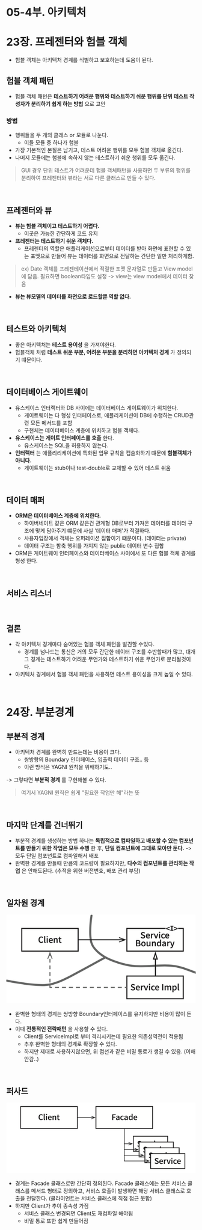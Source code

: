 # 05-4부. 아키텍처

# 23장. 프레젠터와 험블 객체
- 험블 객체는 아키텍처 경계를 식별하고 보호하는데 도움이 된다.

## 험블 객체 패턴
- 험블 객체 패턴은 **테스트하기 어려운 행위와 테스트하기 쉬운 행위를 단위 테스트 작성자가 분리하기 쉽게 하는 방법** 으로 고안
### 방법
- 행위들을 두 개의 클래스 or 모듈로 나눈다.  
  - 이들 모듈 중 하나가 험블
- 가장 기본적인 본질은 남기고, 테스트 어려운 행위를 모두 험블 객체로 옮긴다. 
- 나머지 모듈에는 험블에 속하지 않는 테스트하기 쉬운 행위를 모두 옮긴다.

> GUI 경우 단위 테스트가 어려운데 험블 객체패턴을 사용하면 두 부류의 행위를 분리하여 프레젠터와 뷰라는 서로 다른 클래스로 만들 수 있다.

<br/>

## 프레젠터와 뷰
- **뷰는 험블 객체이고 테스트하기 어렵다.**
  - 이곳은 가능한 간단하게 코드 유지
- **프레젠터는 테스트하기 쉬운 객체다.**
  - 프레젠터의 역할은 애플리케이션으로부터 데이터를 받아 화면에 표현할 수 있는 포맷으로 만들어 뷰는 데이터를 화면으로 전달하는 간단한 일만 처리하게함.
> ex) Date 객체를 프레젠테이션에서 적절한 포맷 문자열로 만들고 View model에 담음. 필요하면 boolean타입도 설정 -> view는 view model에서 데이터 찾음
- **뷰는 뷰모델의 데이터를 화면으로 로드할뿐 역할 없다.**

<br/>

## 테스트와 아키텍처
- 좋은 아키텍처는 **테스트 용이성** 을 가져야한다.
- 험블객체 처럼 **테스트 쉬운 부분, 어려운 부분을 분리하면 아키텍처 경계** 가 정의되기 떄문이다.

<br/>

## 데이터베이스 게이트웨이
- 유스케이스 인터랙터와 DB 사이에는 데이터베이스 게이트웨이가 위치한다.
  - 게이트웨이는 다   형성 인터페이스로, 애플리케이션이 DB에 수행하는 CRUD관련 모든 메서드를 포함
  - 구현체는 데이터베이스 계층에 위치하고 험블 객체다.
- **유스케이스는 게이트 인터페이스를 호출** 한다.
  - 유스케이스는 SQL을 허용하지 않는다.
- **인터랙터** 는 애플리리케이션에 특화된 업무 규칙을 캡슐화하기 떄문에 **험블객체가 아니다.**
    - 게이트웨이는 stub이나 test-double로 교체할 수 있어 테스트 쉬움

<br/>

## 데이터 매퍼
- **ORM은 데이터베이스 계층에 위치한다.**
  - 하이버네이트 같은 ORM 같은건 관계형 DB로부터 가져온 데이터를 데이터 구조에 맞게 담아주기 떄문에 사실 '데이터 매퍼'가 적절하다.
  - 사용자입장에서 객체는 오퍼레이션 집합이기 떄문이다. (데이터는 private)
  - 데이터 구조는 함축 행위를 가지지 않는 public 데이터 변수 집합
- ORM은 게이트웨이 인터페이스와 데이터베이스 사이에서 또 다른 험블 객체 경계를 형성 한다.

<br/>

## 서비스 리스너

<br/>

## 결론
- 각 아키텍처 경계마다 숨어있는 험블 객체 패턴을 발견할 수있다.
  - 경계를 넘나드는 통신은 거의 모두 간단한 데이터 구조를 수반할때가 많고, 대개 그 경계는 테스트하기 어려운 무언가와 테스트하기 쉬운 무언가로 분리될것이다.
- 아키텍처 경계에서 험블 객체 패턴을 사용하면 테스트 용이성을 크게 높일 수 있다.

<br/>

# 24장. 부분경계
## 부분적 경계
- 아키텍처 경계를 완벽히 만드는데는 비용이 크다.
  - 쌍방향의 Boundary 인터페이스, 입출력 데이터 구조.. 등
  - 이런 방식은 YAGNI 원칙을 위배하기도..  
  
-> 그렇다면 **부분적 경계** 를 구현해볼 수 있다.

> 여기서 YAGNI 원칙은 쉽게 "필요한 작업만 해"라는 뜻

<br/>

## 마지막 단계를 건너뛰기
- 부분적 경계를 생성하는 방법 하나는 **독립적으로 컴파일하고 배포할 수 있는 컴포넌트를 만들기 위한 작업은 모두 수행** 한 후, **단일 컴포넌트에 그대로 모아만 둔다.**  -> 모두 단일 컴포넌트로 컴파일해서 배포
- 완벽한 경계를 만들때 만큼의 코드량이 필요하지만, **다수의 컴포넌트를 관리하는 작업** 은 안해도된다. (추적을 위한 버전번호, 배포 관리 부담) 

<br/>

## 일차원 경계
![picture 1](../images/33f361055d819f571e353c56788770d86ceaeda3b5220aca7c9cd434bc76ec7a.png)  

- 완벽한 형태의 경계는 쌍방향 Boundary인터페이스를 유지하지만 비용이 많이 든다.
- 이때 **전통적인 전략패턴** 을 사용할 수 있다.
  - Client를 ServiceImpl로 부터 격리시키는데 필요한 의존성역전이 적용됨
  - 추후 완벽한 형태의 경계로 확장할 수 있다.
  - 하지만 제대로 사용하지않으면, 위 점선과 같은 비밀 통로가 생길 수 있음. (이해안감..)

<br/>

## 퍼사드

![picture 2](../images/fcdae60e15f630b20e1cd1b2ce3c0553cfdf5c705270b18a7bb4e454492ba928.png)  


- 경계는 Facade 클래스로만 간단히 정의된다. Facade 클래스에는 모든 서비스 클래스를 메서드 형태로 정의하고, 서비스 호출이 발생하면 해당 서비스 클래스로 호출을 전달한다. (클라이언트는 서비스 클래스에 직접 접근 못함)
- 하지만 Client가 추이 종속성 가짐 
  - 서비스 클래스 변경되면 Client도 재컴파일 해야됨
  - 비밀 통로 또한 쉽게 만들어짐
